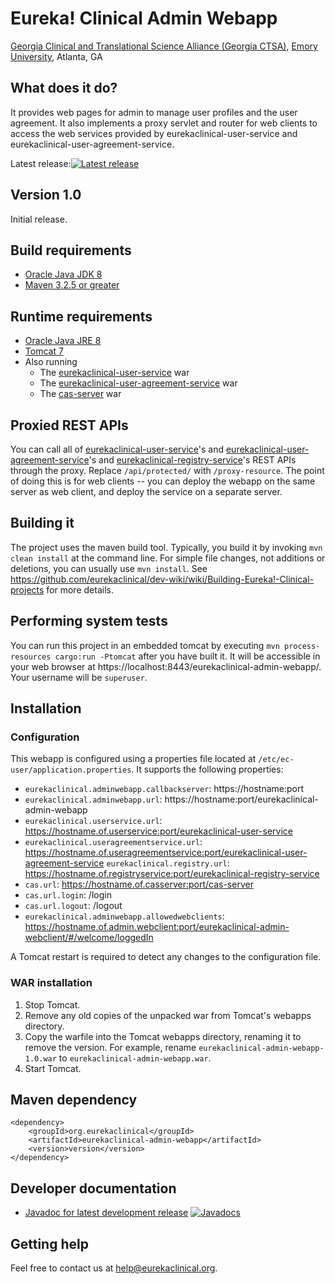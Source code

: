# Eureka! Clinical Admin Webapp
[Georgia Clinical and Translational Science Alliance (Georgia CTSA)](http://www.georgiactsa.org), [Emory University](http://www.emory.edu), 
Atlanta, GA

## What does it do?
It provides web pages for admin to manage user profiles and the user agreement. It also implements a proxy servlet and router 
for web clients to access the web services provided by eurekaclinical-user-service and eurekaclinical-user-agreement-service.

Latest release:[![Latest release](https://maven-badges.herokuapp.com/maven-central/org.eurekaclinical/eurekaclinical-admin-webapp/badge.svg)](https://maven-badges.herokuapp.com/maven-central/org.eurekaclinical/eurekaclinical-admin-webapp)

## Version 1.0
Initial release.

## Build requirements
* [Oracle Java JDK 8](http://www.oracle.com/technetwork/java/javase/overview/index.html)
* [Maven 3.2.5 or greater](https://maven.apache.org)

## Runtime requirements
* [Oracle Java JRE 8](http://www.oracle.com/technetwork/java/javase/overview/index.html)
* [Tomcat 7](https://tomcat.apache.org)
* Also running
  * The [eurekaclinical-user-service](https://github.com/eurekaclinical/eurekaclinical-user-service) war
  * The [eurekaclinical-user-agreement-service](https://github.com/eurekaclinical/eurekaclinical-user-agreement-service) war
  * The [cas-server](https://github.com/eurekaclinical/cas) war

## Proxied REST APIs
You can call all of [eurekaclinical-user-service](https://github.com/eurekaclinical/eurekaclinical-user-service)'s  and 
[eurekaclinical-user-agreement-service](https://github.com/eurekaclinical/eurekaclinical-user-agreement-service)'s
and 
[eurekaclinical-registry-service](https://github.com/eurekaclinical/eurekaclinical-registry-service)'s REST APIs through the proxy. 
Replace `/api/protected/` with `/proxy-resource`. The point of doing this is for web clients -- you can deploy the webapp on the 
same server as web client, and deploy the service on a separate server.

## Building it
The project uses the maven build tool. Typically, you build it by invoking `mvn clean install` at the command line. 
For simple file changes, not additions or deletions, you can usually use `mvn install`. 
See https://github.com/eurekaclinical/dev-wiki/wiki/Building-Eureka!-Clinical-projects for more details.

## Performing system tests
You can run this project in an embedded tomcat by executing `mvn process-resources cargo:run -Ptomcat` after you have built it. 
It will be accessible in your web browser at https://localhost:8443/eurekaclinical-admin-webapp/. Your username will be `superuser`.

## Installation
### Configuration
This webapp is configured using a properties file located at `/etc/ec-user/application.properties`. It supports the following 
properties:
* `eurekaclinical.adminwebapp.callbackserver`: https://hostname:port
* `eurekaclinical.adminwebapp.url`: https://hostname:port/eurekaclinical-admin-webapp
* `eurekaclinical.userservice.url`: https://hostname.of.userservice:port/eurekaclinical-user-service
* `eurekaclinical.useragreementservice.url`: https://hostname.of.useragreementservice:port/eurekaclinical-user-agreement-service
`eurekaclinical.registry.url`: https://hostname.of.registryservice:port/eurekaclinical-registry-service
* `cas.url`: https://hostname.of.casserver:port/cas-server
* `cas.url.login`: /login
* `cas.url.logout`: /logout
* `eurekaclinical.adminwebapp.allowedwebclients`: https://hostname.of.admin.webclient:port/eurekaclinical-admin-webclient/#/welcome/loggedIn

A Tomcat restart is required to detect any changes to the configuration file.

### WAR installation
1) Stop Tomcat.
2) Remove any old copies of the unpacked war from Tomcat's webapps directory.
3) Copy the warfile into the Tomcat webapps directory, renaming it to remove the version. For example, rename `eurekaclinical-admin-webapp-1.0.war` to `eurekaclinical-admin-webapp.war`.
4) Start Tomcat.

## Maven dependency
```
<dependency>
    <groupId>org.eurekaclinical</groupId>
    <artifactId>eurekaclinical-admin-webapp</artifactId>
    <version>version</version>
</dependency>
```

## Developer documentation
* [Javadoc for latest development release](http://javadoc.io/doc/org.eurekaclinical/eurekaclinical-admin-webapp) [![Javadocs](http://javadoc.io/badge/org.eurekaclinical/eurekaclinical-admin-webapp.svg)](http://javadoc.io/doc/org.eurekaclinical/eurekaclinical-admin-webapp)

## Getting help
Feel free to contact us at help@eurekaclinical.org.

